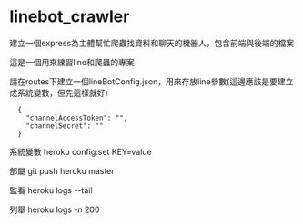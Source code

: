 # linebot_crawler
建立一個express為主體幫忙爬蟲找資料和聊天的機器人，包含前端與後端的檔案

這是一個用來練習line和爬蟲的專案

請在routes下建立一個lineBotConfig.json，用來存放line參數(這邊應該是要建立成系統變數，但先這樣就好)
```
  {
    "channelAccessToken": "",
    "channelSecret": ""
  }
```
系統變數
heroku config:set KEY=value 

部屬
git push heroku master

監看
heroku logs --tail

列舉
heroku logs -n 200